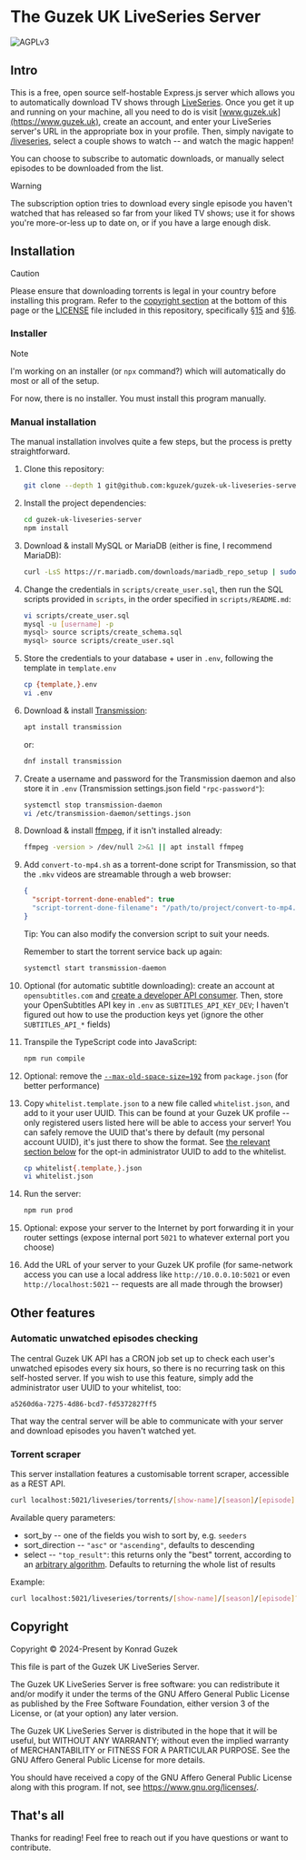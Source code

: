 # The Guzek UK LiveSeries Server

![AGPLv3](https://www.gnu.org/graphics/agplv3-155x51.png)

## Intro

This is a free, open source self-hostable Express.js server which allows you to automatically download TV shows through [LiveSeries](https://www.guzek.uk/liveseries).
Once you get it up and running on your machine, all you need to do is visit [www.guzek.uk](https://www.guzek.uk), create an account, and enter your LiveSeries server's URL in the appropriate box in your profile.
Then, simply navigate to [/liveseries](https://www.guzek.uk/liveseries), select a couple shows to watch -- and watch the magic happen!

You can choose to subscribe to automatic downloads, or manually select episodes to be downloaded from the list.

> [!WARNING]
> The subscription option tries to download every single episode you haven't watched that has released so far from your liked TV shows; use it for shows you're more-or-less up to date on, or if you have a large enough disk.

## Installation

> [!CAUTION]
> Please ensure that downloading torrents is legal in your country before installing this program. Refer to the [copyright section](#copyright) at the bottom of this page or the [LICENSE](LICENSE) file included in this repository, specifically [§15](LICENSE#L587) and [§16](LICENSE#L598).

### Installer

> [!NOTE]
> I'm working on an installer (or `npx` command?) which will automatically do most or all of the setup.

For now, there is no installer. You must install this program manually.

### Manual installation

The manual installation involves quite a few steps, but the process is pretty straightforward.

1. Clone this repository:

    ```bash
    git clone --depth 1 git@github.com:kguzek/guzek-uk-liveseries-server
    ```

2. Install the project dependencies:

    ```bash
    cd guzek-uk-liveseries-server
    npm install
    ```

3. Download & install MySQL or MariaDB (either is fine, I recommend MariaDB):

    ```bash
    curl -LsS https://r.mariadb.com/downloads/mariadb_repo_setup | sudo bash
    ```

4. Change the credentials in `scripts/create_user.sql`, then run the SQL scripts provided in `scripts`, in the order specified in `scripts/README.md`:

    ```bash
    vi scripts/create_user.sql
    mysql -u [username] -p
    mysql> source scripts/create_schema.sql
    mysql> source scripts/create_user.sql
    ```

5. Store the credentials to your database + user in `.env`, following the template in `template.env`

    ```bash
    cp {template,}.env
    vi .env
    ```

6. Download & install [Transmission](https://transmissionbt.com/download):

    ```bash
    apt install transmission
    ```

    or:

    ```bash
    dnf install transmission
    ```

7. Create a username and password for the Transmission daemon and also store it in `.env` (Transmission settings.json field `"rpc-password"`):

    ```bash
    systemctl stop transmission-daemon
    vi /etc/transmission-daemon/settings.json
    ```

8. Download & install [ffmpeg](https://ffmpeg.org/download.html), if it isn't installed already:

    ```bash
    ffmpeg -version > /dev/null 2>&1 || apt install ffmpeg
    ```

9. Add `convert-to-mp4.sh` as a torrent-done script for Transmission, so that the `.mkv` videos are streamable through a web browser:

    ```json
    {
      "script-torrent-done-enabled": true
      "script-torrent-done-filename": "/path/to/project/convert-to-mp4.sh"
    }
    ```

    Tip: You can also modify the conversion script to suit your needs.

    Remember to start the torrent service back up again:

    ```bash
    systemctl start transmission-daemon
    ```

10. Optional (for automatic subtitle downloading): create an account at `opensubtitles.com` and [create a developer API consumer](https://www.opensubtitles.com/en/consumers). Then, store your OpenSubtitles API key in `.env` as `SUBTITLES_API_KEY_DEV`; I haven't figured out how to use the production keys yet (ignore the other `SUBTITLES_API_*` fields)
11. Transpile the TypeScript code into JavaScript:

    ```bash
    npm run compile
    ```

12. Optional: remove the [`--max-old-space-size=192`](https://stackoverflow.com/questions/48387040/how-do-i-determine-the-correct-max-old-space-size-for-node-js) from `package.json` (for better performance)
13. Copy `whitelist.template.json` to a new file called `whitelist.json`, and add to it your user UUID. This can be found at your Guzek UK profile -- only registered users listed here will be able to access your server! You can safely remove the UUID that's there by default (my personal account UUID), it's just there to show the format. See [the relevant section below](#automatic-unwatched-episodes-checking) for the opt-in administrator UUID to add to the whitelist.

    ```bash
    cp whitelist{.template,}.json
    vi whitelist.json
    ```

14. Run the server:

    ```bash
    npm run prod
    ```

15. Optional: expose your server to the Internet by port forwarding it in your router settings (expose internal port `5021` to whatever external port you choose)
16. Add the URL of your server to your Guzek UK profile (for same-network access you can use a local address like `http://10.0.0.10:5021` or even `http://localhost:5021` -- requests are all made through the browser)

## Other features

### Automatic unwatched episodes checking

The central Guzek UK API has a CRON job set up to check each user's unwatched episodes every six hours, so there is no recurring task on this self-hosted server. If you wish to use this feature, simply add the administrator user UUID to your whitelist, too:

```text
a5260d6a-7275-4d86-bcd7-fd5372827ff5
```

That way the central server will be able to communicate with your server and download episodes you haven't watched yet.

### Torrent scraper

This server installation features a customisable torrent scraper, accessible as a REST API.

```bash
curl localhost:5021/liveseries/torrents/[show-name]/[season]/[episode]
```

Available query parameters:

- sort_by -- one of the fields you wish to sort by, e.g. `seeders`
- sort_direction -- `"asc"` or `"ascending"`, defaults to descending
- select -- `"top_result"`: this returns only the "best" torrent, according to an [arbitrary algorithm](https://github.com/kguzek/guzek-uk-liveseries-server/tree/main/src/torrentIndexers/torrentIndexer.ts#L130). Defaults to returning the whole list of results

Example:

```bash
curl localhost:5021/liveseries/torrents/[show-name]/[season]/[episode]?sort_by=size&sort_direction=ascending
```

## Copyright

Copyright © 2024-Present by Konrad Guzek

This file is part of the Guzek UK LiveSeries Server.

The Guzek UK LiveSeries Server is free software: you can redistribute it and/or modify
it under the terms of the GNU Affero General Public License as published by
the Free Software Foundation, either version 3 of the License, or
(at your option) any later version.

The Guzek UK LiveSeries Server is distributed in the hope that it will be useful,
but WITHOUT ANY WARRANTY; without even the implied warranty of
MERCHANTABILITY or FITNESS FOR A PARTICULAR PURPOSE.  See the
GNU Affero General Public License for more details.

You should have received a copy of the GNU Affero General Public License
along with this program.  If not, see <https://www.gnu.org/licenses/>.

## That's all

Thanks for reading! Feel free to reach out if you have questions or want to contribute.
